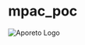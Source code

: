 # mpac_poc
![Aporeto Logo](https://github.com/jodydadescott/mpac_poc/blob/master/aporetologo.png?raw=true)
